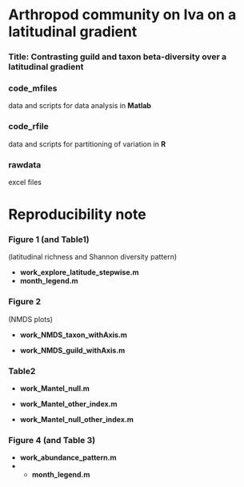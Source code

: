 # Arthropod community on Iva on a latitudinal gradient

### Title: Contrasting guild and taxon beta-diversity over a latitudinal gradient

### code\_mfiles
data and scripts for data analysis in **Matlab**

### code\_rfile
data and scripts for partitioning of variation in **R**

### rawdata
excel files

# Reproducibility note

### Figure 1 (and Table1)
(latitudinal richness and Shannon diversity pattern)

* **work\_explore\_latitude\_stepwise.m**
* **month_legend.m**

### Figure 2
(NMDS plots)

* **work\_NMDS\_taxon\_withAxis.m**

* **work\_NMDS\_guild\_withAxis.m**

### Table2

* **work\_Mantel\_null.m**

* **work\_Mantel\_other_index.m** 

* **work\_Mantel\_null\_other_index.m** 

### Figure 4 (and Table 3)

* **work\_abundance\_pattern.m**
* * **month_legend.m**